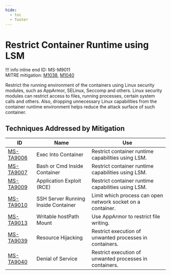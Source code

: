 ```yaml
---
hide:
  - toc
  - footer
---
```


# Restrict Container Runtime using LSM

!!! info inline end
    ID: MS-M9011<br>
    MITRE mitigation: [M1038](https://attack.mitre.org/mitigations/M1038/), [M1040](https://attack.mitre.org/mitigations/M1040/)


Restrict the running environment of the containers using Linux security modules, such as AppArmor, SELinux, Seccomp and others. Linux security modules can restrict access to files, running processes, certain system calls and others. Also, dropping unnecessary Linux capabilities from the container runtime environment helps reduce the attack surface of such container.


## Techniques Addressed by Mitigation

|ID|Name|Use|
|--|----------|-----------|
|[MS-TA9006](../techniques/Exec%20into%20container.md)|Exec Into Container|Restrict container runtime capabilities using LSM.|
|[MS-TA9007](../techniques/bash%20or%20cmd%20inside%20container.md)|Bash or Cmd Inside Container|Restrict container runtime capabilities using LSM.|
|[MS-TA9009](../techniques/Application%20Exploit%20(RCE).md)|Application Exploit (RCE)|Restrict container runtime capabilities using LSM.|
|[MS-TA9010](../techniques/SSH%20server%20running%20inside%20container.md)|SSH Server Running Inside Container|Limit which process can open network socket on a container.|
|[MS-TA9013](../techniques/Writable%20hostPath%20mount.md)|Writable hostPath Mount|Use AppArmor to restrict file writing.|
|[MS-TA9039](../techniques/Resource%20hijacking.md)|Resource Hijacking|Restrict execution of unwanted processes in containers.|
|[MS-TA9040](../techniques/Denial%20of%20service.md)|Denial of Service|Restrict execution of unwanted processes in containers.|